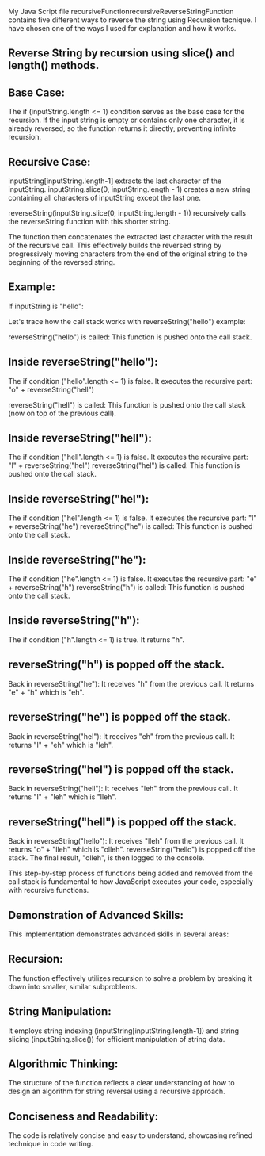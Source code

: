 My Java Script file recursiveFunctionrecursiveReverseStringFunction contains five different ways to reverse the string using Recursion tecnique. I have chosen one of the ways I used for explanation and how it works.

Reverse String by recursion using slice() and length() methods.
--------------------------------------------------------------

Base Case:
----------

The if (inputString.length <= 1) condition serves as the base case for the recursion. If the input string is empty or contains only one character, it is already reversed, so the function returns it directly, preventing infinite recursion.

Recursive Case:
---------------

inputString[inputString.length-1] extracts the last character of the inputString.
inputString.slice(0, inputString.length - 1) creates a new string containing all characters of inputString except the last one.

reverseString(inputString.slice(0, inputString.length - 1)) recursively calls the reverseString function with this shorter string.

The function then concatenates the extracted last character with the result of the recursive call. This effectively builds the reversed string by progressively moving characters from the end of the original string to the beginning of the reversed string.

Example:
--------

If inputString is "hello":

Let's trace how the call stack works with reverseString("hello") example:

reverseString("hello") is called: This function is pushed onto the call stack.

Inside reverseString("hello"):
---------------------------------------------

The if condition ("hello".length <= 1) is false.
It executes the recursive part: "o" + reverseString("hell")

reverseString("hell") is called: This function is pushed onto the call stack (now on top of the previous call).

Inside reverseString("hell"):
--------------------------------------------
The if condition ("hell".length <= 1) is false.
It executes the recursive part: "l" + reverseString("hel")
reverseString("hel") is called: This function is pushed onto the call stack.

Inside reverseString("hel"):
-------------------------------------------
The if condition ("hel".length <= 1) is false.
It executes the recursive part: "l" + reverseString("he")
reverseString("he") is called: This function is pushed onto the call stack.

Inside reverseString("he"):
------------------------------------------
The if condition ("he".length <= 1) is false.
It executes the recursive part: "e" + reverseString("h")
reverseString("h") is called: This function is pushed onto the call stack.

Inside reverseString("h"):
-----------------------------------------
The if condition ("h".length <= 1) is true.
It returns "h".

reverseString("h") is popped off the stack.
----------------------------------------------------------
Back in reverseString("he"):
It receives "h" from the previous call.
It returns "e" + "h" which is "eh".

reverseString("he") is popped off the stack.
-----------------------------------------------------------
Back in reverseString("hel"):
It receives "eh" from the previous call.
It returns "l" + "eh" which is "leh".

reverseString("hel") is popped off the stack.
-----------------------------------------------------------
Back in reverseString("hell"):
It receives "leh" from the previous call.
It returns "l" + "leh" which is "lleh".

reverseString("hell") is popped off the stack.
------------------------------------------------------------
Back in reverseString("hello"):
It receives "lleh" from the previous call.
It returns "o" + "lleh" which is "olleh".
reverseString("hello") is popped off the stack. 
The final result, "olleh", is then logged to the console. 

This step-by-step process of functions being added and removed from the call stack is fundamental to how JavaScript executes your code, especially with recursive functions. 
 

Demonstration of Advanced Skills:
---------------------------------

This implementation demonstrates advanced skills in several areas:

Recursion:
----------
The function effectively utilizes recursion to solve a problem by breaking it down into smaller, similar subproblems.

String Manipulation:
--------------------
It employs string indexing (inputString[inputString.length-1]) and string slicing (inputString.slice()) for efficient manipulation of string data.

Algorithmic Thinking:
---------------------
The structure of the function reflects a clear understanding of how to design an algorithm for string reversal using a recursive approach.

Conciseness and Readability:
----------------------------
The code is relatively concise and easy to understand, showcasing refined technique in code writing.
